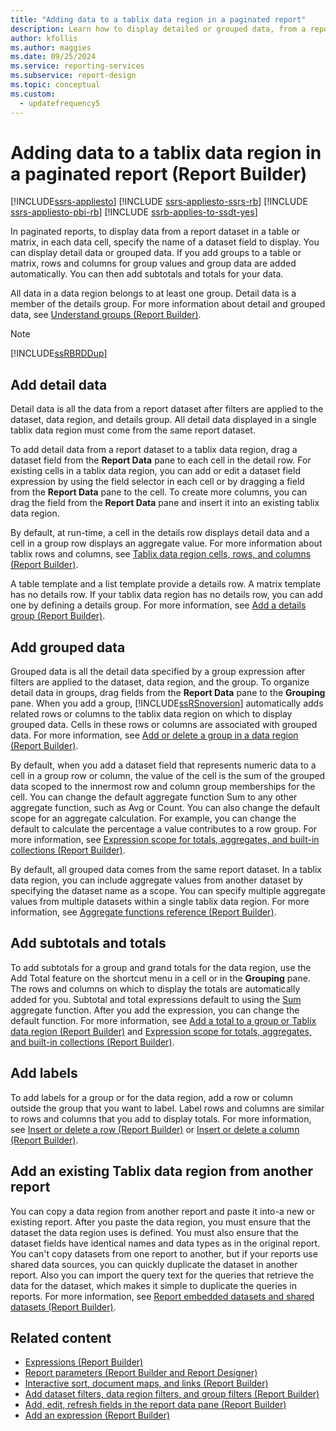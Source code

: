 ```yaml
---
title: "Adding data to a tablix data region in a paginated report"
description: Learn how to display detailed or grouped data, from a report dataset in a table or matrix, to a tablix data region in a paginated report.
author: kfollis
ms.author: maggies
ms.date: 09/25/2024
ms.service: reporting-services
ms.subservice: report-design
ms.topic: conceptual
ms.custom:
  - updatefrequency5
---
```

# Adding data to a tablix data region in a paginated report (Report Builder)

[!INCLUDE[ssrs-appliesto](../../includes/ssrs-appliesto.md)] [!INCLUDE [ssrs-appliesto-ssrs-rb](../../includes/ssrs-appliesto-ssrs-rb.md)] [!INCLUDE [ssrs-appliesto-pbi-rb](../../includes/ssrs-appliesto-pbi-rb.md)] [!INCLUDE [ssrb-applies-to-ssdt-yes](../../includes/ssrb-applies-to-ssdt-yes.md)]

In paginated reports, to display data from a report dataset in a table or matrix, in each data cell, specify the name of a dataset field to display. You can display detail data or grouped data. If you add groups to a table or matrix, rows and columns for group values and group data are added automatically. You can then add subtotals and totals for your data.  
  
 All data in a data region belongs to at least one group. Detail data is a member of the details group. For more information about detail and grouped data, see [Understand groups &#40;Report Builder&#41;](../../reporting-services/report-design/understanding-groups-report-builder-and-ssrs.md).  
  
> [!NOTE]  
>  [!INCLUDE[ssRBRDDup](../../includes/ssrbrddup-md.md)]  
  
## Add detail data  
 Detail data is all the data from a report dataset after filters are applied to the dataset, data region, and details group. All detail data displayed in a single tablix data region must come from the same report dataset.  
  
 To add detail data from a report dataset to a tablix data region, drag a dataset field from the **Report Data** pane to each cell in the detail row. For existing cells in a tablix data region, you can add or edit a dataset field expression by using the field selector in each cell or by dragging a field from the **Report Data** pane to the cell. To create more columns, you can drag the field from the **Report Data** pane and insert it into an existing tablix data region.  
  
 By default, at run-time, a cell in the details row displays detail data and a cell in a group row displays an aggregate value. For more information about tablix rows and columns, see [Tablix data region cells, rows, and columns &#40;Report Builder&#41;](../../reporting-services/report-design/tablix-data-region-cells-rows-and-columns-report-builder-and-ssrs.md).  
  
 A table template and a list template provide a details row. A matrix template has no details row. If your tablix data region has no details row, you can add one by defining a details group. For more information, see [Add a details group &#40;Report Builder&#41;](../../reporting-services/report-design/add-a-details-group-report-builder-and-ssrs.md).  
  
## Add grouped data  
 Grouped data is all the detail data specified by a group expression after filters are applied to the dataset, data region, and the group. To organize detail data in groups, drag fields from the **Report Data** pane to the **Grouping** pane. When you add a group, [!INCLUDE[ssRSnoversion](../../includes/ssrsnoversion-md.md)] automatically adds related rows or columns to the tablix data region on which to display grouped data. Cells in these rows or columns are associated with grouped data. For more information, see [Add or delete a group in a data region &#40;Report Builder&#41;](../../reporting-services/report-design/add-or-delete-a-group-in-a-data-region-report-builder-and-ssrs.md).  
  
 By default, when you add a dataset field that represents numeric data to a cell in a group row or column, the value of the cell is the sum of the grouped data scoped to the innermost row and column group memberships for the cell. You can change the default aggregate function Sum to any other aggregate function, such as Avg or Count. You can also change the default scope for an aggregate calculation. For example, you can change the default to calculate the percentage a value contributes to a row group. For more information, see [Expression scope for totals, aggregates, and built-in collections &#40;Report Builder&#41;](../../reporting-services/report-design/expression-scope-for-totals-aggregates-and-built-in-collections.md).  
  
 By default, all grouped data comes from the same report dataset. In a tablix data region, you can include aggregate values from another dataset by specifying the dataset name as a scope. You can specify multiple aggregate values from multiple datasets within a single tablix data region. For more information, see [Aggregate functions reference &#40;Report Builder&#41;](../../reporting-services/report-design/report-builder-functions-aggregate-functions-reference.md).  
  
## Add subtotals and totals  
 To add subtotals for a group and grand totals for the data region, use the Add Total feature on the shortcut menu in a cell or in the **Grouping** pane. The rows and columns on which to display the totals are automatically added for you. Subtotal and total expressions default to using the [Sum](../../reporting-services/report-design/report-builder-functions-sum-function.md) aggregate function. After you add the expression, you can change the default function. For more information, see [Add a total to a group or Tablix data region &#40;Report Builder&#41;](../../reporting-services/report-design/add-a-total-to-a-group-or-tablix-data-region-report-builder-and-ssrs.md) and [Expression scope for totals, aggregates, and built-in collections &#40;Report Builder&#41;](../../reporting-services/report-design/expression-scope-for-totals-aggregates-and-built-in-collections.md).  
  
## Add labels  
 To add labels for a group or for the data region, add a row or column outside the group that you want to label. Label rows and columns are similar to rows and columns that you add to display totals. For more information, see [Insert or delete a row &#40;Report Builder&#41;](../../reporting-services/report-design/insert-or-delete-a-row-report-builder-and-ssrs.md) or [Insert or delete a column &#40;Report Builder&#41;](../../reporting-services/report-design/insert-or-delete-a-column-report-builder-and-ssrs.md).  
  
## Add an existing Tablix data region from another report  
 You can copy a data region from another report and paste it into-a new or existing report. After you paste the data region, you must ensure that the dataset the data region uses is defined. You must also ensure that the dataset fields have identical names and data types as in the original report. You can't copy datasets from one report to another, but if your reports use shared data sources, you can quickly duplicate the dataset in another report. Also you can import the query text for the queries that retrieve the data for the dataset, which makes it simple to duplicate the queries in reports. For more information, see [Report embedded datasets and shared datasets &#40;Report Builder&#41;](../../reporting-services/report-data/report-embedded-datasets-and-shared-datasets-report-builder-and-ssrs.md).  
  
## Related content

- [Expressions &#40;Report Builder&#41;](../../reporting-services/report-design/expressions-report-builder-and-ssrs.md)
- [Report parameters &#40;Report Builder and Report Designer&#41;](../../reporting-services/report-design/report-parameters-report-builder-and-report-designer.md)
- [Interactive sort, document maps, and links &#40;Report Builder&#41;](../../reporting-services/report-design/interactive-sort-document-maps-and-links-report-builder-and-ssrs.md)
- [Add dataset filters, data region filters, and group filters &#40;Report Builder&#41;](../../reporting-services/report-design/add-dataset-filters-data-region-filters-and-group-filters.md)
- [Add, edit, refresh fields in the report data pane &#40;Report Builder&#41;](../../reporting-services/report-data/add-edit-refresh-fields-in-the-report-data-pane-report-builder-and-ssrs.md)
- [Add an expression &#40;Report Builder&#41;](../../reporting-services/report-design/add-an-expression-report-builder-and-ssrs.md)
